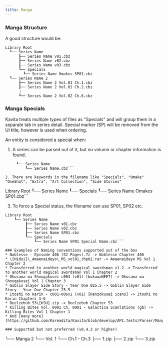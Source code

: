 ```yaml
---
title: Manga
---
```


### Manga Structure
A good structure would be:
```
Library Root
  ┖── Series Name
      ┠── Series Name v01.cbz
      ┠── Series Name v02.cbz
      ┠── Series Name v03.cbz
      ┖── Specials
        ┖── Series Name Omakes SP01.cbz
  ┖── Series Name 2
      ┠── Series Name 2 Vol.01 Ch.1.cbz
      ┠── Series Name 2 Vol.01 Ch.2.cbz
      ⋮
      ┖── Series Name 2 Vol.02 Ch.6.cbz
```
 

### Manga Specials

Kavita treats multiple types of files as "Specials" and will group them in a separate tab in series detail. Special marker (SP) will be removed from the UI title, however is used when ordering. 

An entity is considered a special when:

1. A series can be parsed out of it, but no volume or chapter information is found.
``` Library Root
     ┖── Series Name
         ┖── Series Name.cbz```

2. There are keywords in the filename like "Specials", "Omake" "OneShot", "Extra", "Art Collection", "Side Stories"
```
Library Root
    ┖── Series Name
         ┖── Specials
             ┖── Series Name Omakes SP01.cbz```

3. To force a Special status, the filename can use SP01, SP02 etc.
```
Library Root
    ┖── Series Name
         ┠── Series Name v01.cbz
         ┠── Series Name v02.cbz
         ┠── Series Name SP01.cbz
         ┖── Specials
             ┖── Series Name SP01 Special Name.cbz```

### Examples of Naming conventions supported out of the box
* Noblesse - Episode 406 (52 Pages).7z -> Noblesse Chapter 406
* \[Hidoi]\_Amaenaideyo\_MS_vol01_chp02.rar -> Amaenaideyo MS Vol 1 Chapter 2
* Transferred to another world magical swordsman v1.2 -> Transferred to another world magical swordsman Vol 1 Chapter 2
* Okusama wa Shougakusei c003 (v01) [bokuwaNEET] -> Okusama wa Shougakusei Vol 1 Chapter 3
* Goblin Slayer Side Story - Year One 025.5 -> Goblin Slayer Side Story - Year One Chapter 25.5
* Itoshi no Karin - c001-006x1 (v01) [Renzokusei Scans] -> Itoshi no Karin Chapters 1-6
* Beelzebub_53\[KSH].zip -> Beelzebub Chapter 53
* Killing Bites Vol. 0001 Ch. 0001 - Galactica Scanlations (gb) -> Killing Bites Vol 1 Chapter 1
* And [many more](https://github.com/Kareadita/Kavita/blob/develop/API.Tests/Parser/MangaParserTests.cs)...

### Supported but not preferred (v0.4.3 or higher)
```
└── Manga 2
    └── Vol. 1
        └── Ch.1 - Ch.3
            ├── 1.zip
            ├── 2.zip
            └── 3.zip
```            